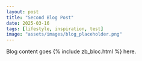 ```yaml
---
layout: post
title: "Second Blog Post"
date: 2025-03-16
tags: [lifestyle, inspiration, test]
image: "assets/images/blog_placeholder.png"
---
```

Blog content goes {% include zb_bloc.html %} here.